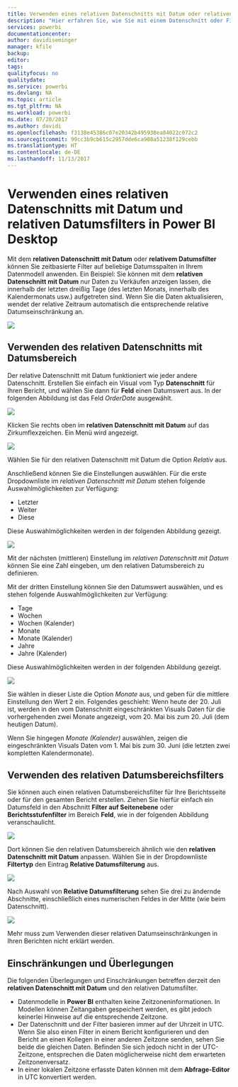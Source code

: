 ```yaml
---
title: Verwenden eines relativen Datenschnitts mit Datum oder relativen Datumsfilters in Power BI Desktop
description: "Hier erfahren Sie, wie Sie mit einem Datenschnitt oder Filter relative Datumsbereiche in Power BI Desktop einschränken."
services: powerbi
documentationcenter: 
author: davidiseminger
manager: kfile
backup: 
editor: 
tags: 
qualityfocus: no
qualitydate: 
ms.service: powerbi
ms.devlang: NA
ms.topic: article
ms.tgt_pltfrm: NA
ms.workload: powerbi
ms.date: 07/20/2017
ms.author: davidi
ms.openlocfilehash: f3138e45386c07e20342b495938ea84022c072c2
ms.sourcegitcommit: 99cc3b9cb615c2957dde6ca908a51238f129cebb
ms.translationtype: HT
ms.contentlocale: de-DE
ms.lasthandoff: 11/13/2017
---
```

# <a name="use-a-relative-date-slicer-and-filter-in-power-bi-desktop"></a>Verwenden eines relativen Datenschnitts mit Datum und relativen Datumsfilters in Power BI Desktop
Mit dem **relativen Datenschnitt mit Datum** oder **relativem Datumsfilter** können Sie zeitbasierte Filter auf beliebige Datumsspalten in Ihrem Datenmodell anwenden. Ein Beispiel: Sie können mit dem **relativen Datenschnitt mit Datum** nur Daten zu Verkäufen anzeigen lassen, die innerhalb der letzten dreißig Tage (des letzten Monats, innerhalb des Kalendermonats usw.) aufgetreten sind. Wenn Sie die Daten aktualisieren, wendet der relative Zeitraum automatisch die entsprechende relative Datumseinschränkung an.

![](media/desktop-slicer-filter-date-range/relative-date-range-slicer-filter_01.png)

## <a name="using-the-relative-date-range-slicer"></a>Verwenden des relativen Datenschnitts mit Datumsbereich
Der relative Datenschnitt mit Datum funktioniert wie jeder andere Datenschnitt. Erstellen Sie einfach ein Visual vom Typ **Datenschnitt** für Ihren Bericht, und wählen Sie dann für **Feld** einen Datumswert aus. In der folgenden Abbildung ist das Feld *OrderDate* ausgewählt.

![](media/desktop-slicer-filter-date-range/relative-date-range-slicer-filter_02.png)

Klicken Sie rechts oben im **relativen Datenschnitt mit Datum** auf das Zirkumflexzeichen. Ein Menü wird angezeigt.

![](media/desktop-slicer-filter-date-range/relative-date-range-slicer-filter_03.png)

Wählen Sie für den relativen Datenschnitt mit Datum die Option *Relativ* aus.

Anschließend können Sie die Einstellungen auswählen. Für die erste Dropdownliste im *relativen Datenschnitt mit Datum* stehen folgende Auswahlmöglichkeiten zur Verfügung:

* Letzter
* Weiter
* Diese

Diese Auswahlmöglichkeiten werden in der folgenden Abbildung gezeigt.

![](media/desktop-slicer-filter-date-range/relative-date-range-slicer-filter_04.png)

Mit der nächsten (mittleren) Einstellung im *relativen Datenschnitt mit Datum* können Sie eine Zahl eingeben, um den relativen Datumsbereich zu definieren.

Mit der dritten Einstellung können Sie den Datumswert auswählen, und es stehen folgende Auswahlmöglichkeiten zur Verfügung:

* Tage
* Wochen
* Wochen (Kalender)
* Monate
* Monate (Kalender)
* Jahre
* Jahre (Kalender)

Diese Auswahlmöglichkeiten werden in der folgenden Abbildung gezeigt.

![](media/desktop-slicer-filter-date-range/relative-date-range-slicer-filter_05.png)

Sie wählen in dieser Liste die Option *Monate* aus, und geben für die mittlere Einstellung den Wert 2 ein. Folgendes geschieht: Wenn heute der 20. Juli ist, werden in den vom Datenschnitt eingeschränkten Visuals Daten für die vorhergehenden zwei Monate angezeigt, vom 20. Mai bis zum 20. Juli (dem heutigen Datum).

Wenn Sie hingegen *Monate (Kalender)* auswählen, zeigen die eingeschränkten Visuals Daten vom 1. Mai bis zum 30. Juni (die letzten zwei kompletten Kalendermonate).

## <a name="using-the-relative-date-range-filter"></a>Verwenden des relativen Datumsbereichsfilters
Sie können auch einen relativen Datumsbereichsfilter für Ihre Berichtsseite oder für den gesamten Bericht erstellen. Ziehen Sie hierfür einfach ein Datumsfeld in den Abschnitt **Filter auf Seitenebene** oder **Berichtsstufenfilter** im Bereich **Feld**, wie in der folgenden Abbildung veranschaulicht.

![](media/desktop-slicer-filter-date-range/relative-date-range-slicer-filter_06.png)

Dort können Sie den relativen Datumsbereich ähnlich wie den **relativen Datenschnitt mit Datum** anpassen. Wählen Sie in der Dropdownliste **Filtertyp** den Eintrag **Relative Datumsfilterung** aus.

![](media/desktop-slicer-filter-date-range/relative-date-range-slicer-filter_07.png)

Nach Auswahl von **Relative Datumsfilterung** sehen Sie drei zu ändernde Abschnitte, einschließlich eines numerischen Feldes in der Mitte (wie beim Datenschnitt).

![](media/desktop-slicer-filter-date-range/relative-date-range-slicer-filter_08.png)

Mehr muss zum Verwenden dieser relativen Datumseinschränkungen in Ihren Berichten nicht erklärt werden.

## <a name="limitations-and-considerations"></a>Einschränkungen und Überlegungen
Die folgenden Überlegungen und Einschränkungen betreffen derzeit den **relativen Datenschnitt mit Datum** und den relativen Datumsfilter.

* Datenmodelle in **Power BI** enthalten keine Zeitzoneninformationen. In Modellen können Zeitangaben gespeichert werden, es gibt jedoch keinerlei Hinweise auf die entsprechende Zeitzone.
* Der Datenschnitt und der Filter basieren immer auf der Uhrzeit in UTC. Wenn Sie also einen Filter in einem Bericht konfigurieren und den Bericht an einen Kollegen in einer anderen Zeitzone senden, sehen Sie beide die gleichen Daten. Befinden Sie sich jedoch nicht in der UTC-Zeitzone, entsprechen die Daten möglicherweise nicht dem erwarteten Zeitzonenversatz.
* In einer lokalen Zeitzone erfasste Daten können mit dem **Abfrage-Editor** in UTC konvertiert werden.

